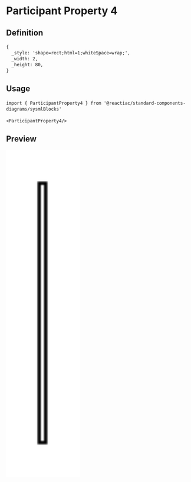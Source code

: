 # Participant Property 4

## Definition

```
{
  _style: 'shape=rect;html=1;whiteSpace=wrap;',
  _width: 2,
  _height: 80,
}
```

## Usage

```
import { ParticipantProperty4 } from '@reactiac/standard-components-diagrams/sysmlBlocks'

<ParticipantProperty4/>
```

## Preview

<img src="./participant-property-4.png" width="200"/>
